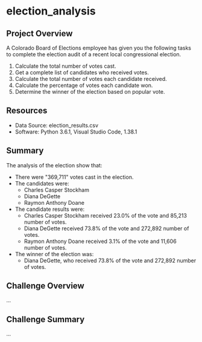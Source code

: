 # election_analysis
## Project Overview 
A Colorado Board of Elections employee has given you the following tasks to complete the election audit of a recent local congressional election.

1. Calculate the total number of votes cast. 
2. Get a complete list of candidates who received votes. 
3. Calculate the total number of votes each candidate received.
4. Calculate the percentage of votes each candidate won. 
5. Determine the winner of the election based on popular vote.

## Resources 
- Data Source: election_results.csv 
- Software: Python 3.6.1, Visual Studio Code, 1.38.1

## Summary 
The analysis of the election show that: 
- There were "369,711" votes cast in the election. 
- The candidates were:
	- Charles Casper Stockham 
	- Diana DeGette
	- Raymon Anthony Doane
- The candidate results were:
	- Charles Casper Stockham received 23.0% of the vote and 85,213 number of votes. 
	- Diana DeGette received 73.8% of the vote and 272,892 number of votes.
	- Raymon Anthony Doane received 3.1% of the vote and 11,606 number of votes. 
- The winner of the election was:
	- Diana DeGette, who received 73.8% of the vote and 272,892 number of votes.

## Challenge Overview
...

## Challenge Summary
...
